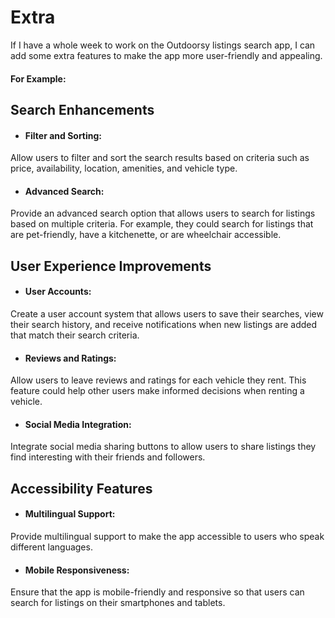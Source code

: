# Extra
If I have a whole week to work on the Outdoorsy listings search app, I can add some extra features to make the app more user-friendly and appealing.
#### For Example:
## Search Enhancements
* #### Filter and Sorting:
Allow users to filter and sort the search results based on criteria such as price, availability, location, amenities, and vehicle type.
* #### Advanced Search:
Provide an advanced search option that allows users to search for listings based on multiple criteria. For example, they could search for listings that are pet-friendly, have a kitchenette, or are wheelchair accessible.
## User Experience Improvements
* #### User Accounts:
Create a user account system that allows users to save their searches, view their search history, and receive notifications when new listings are added that match their search criteria.
* #### Reviews and Ratings:
Allow users to leave reviews and ratings for each vehicle they rent. This feature could help other users make informed decisions when renting a vehicle.
* #### Social Media Integration:
Integrate social media sharing buttons to allow users to share listings they find interesting with their friends and followers.
## Accessibility Features
* #### Multilingual Support:
Provide multilingual support to make the app accessible to users who speak different languages.
* #### Mobile Responsiveness:
Ensure that the app is mobile-friendly and responsive so that users can search for listings on their smartphones and tablets.
